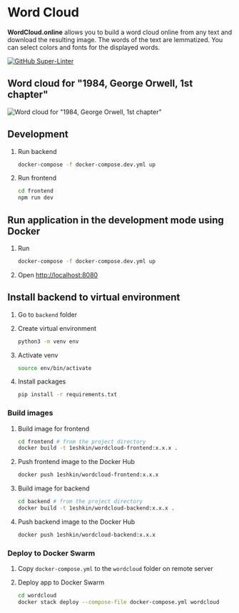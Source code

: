 # Word Cloud

**WordCloud.online** allows you to build a word cloud online from any text and download the resulting image. The words of the text are lemmatized. You can select colors and fonts for the displayed words.

[![GitHub Super-Linter](https://github.com/leshkin/wordcloud.online/workflows/Lint%20Code%20Base/badge.svg)](https://github.com/marketplace/actions/super-linter)

## Word cloud for "1984, George Orwell, 1st chapter"

![Word cloud for "1984, George Orwell, 1st chapter"](https://wordcloud.online/wordcloud-1984.png)

## Development

1. Run backend

   ```bash
   docker-compose -f docker-compose.dev.yml up
   ```

2. Run frontend
   ```bash
   cd frontend
   npm run dev
   ```

## Run application in the development mode using Docker

1. Run

   ```bash
   docker-compose -f docker-compose.dev.yml up
   ```

2. Open <http://localhost:8080>

## Install backend to virtual environment

1. Go to `backend` folder

2. Create virtual environment

   ```bash
   python3 -m venv env
   ```

3. Activate venv

   ```bash
   source env/bin/activate
   ```

4. Install packages

   ```bash
   pip install -r requirements.txt
   ```

### Build images

1. Build image for frontend
   ```bash
   cd frontend # from the project directory
   docker build -t 1eshkin/wordcloud-frontend:x.x.x .
   ```
2. Push frontend image to the Docker Hub
   ```bash
   docker push 1eshkin/wordcloud-frontend:x.x.x
   ```
3. Build image for backend
   ```bash
   cd backend # from the project directory
   docker build -t 1eshkin/wordcloud-backend:x.x.x .
   ```
4. Push backend image to the Docker Hub
   ```bash
   docker push 1eshkin/wordcloud-backend:x.x.x
   ```

### Deploy to Docker Swarm

1. Copy `docker-compose.yml` to the `wordcloud` folder on remote server

2. Deploy app to Docker Swarm
   ```bash
   cd wordcloud
   docker stack deploy --compose-file docker-compose.yml wordcloud
   ```

